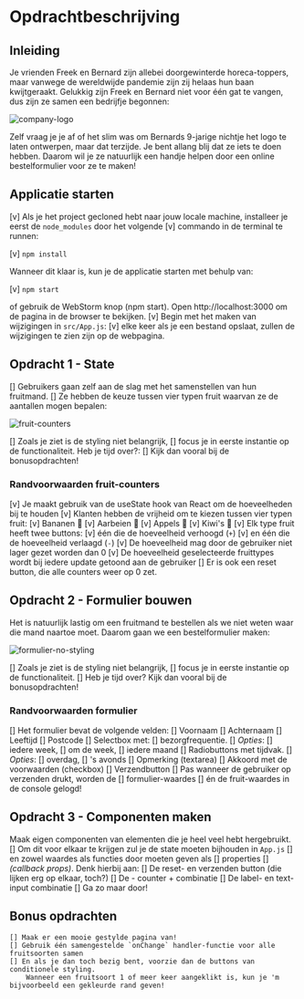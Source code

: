 # Opdrachtbeschrijving

## Inleiding
Je vrienden Freek en Bernard zijn allebei doorgewinterde horeca-toppers, maar vanwege de wereldwijde pandemie zijn zij 
helaas hun baan kwijtgeraakt. Gelukkig zijn Freek en Bernard niet voor één gat te vangen, dus zijn ze samen een bedrijfje 
begonnen:

![company-logo](./src/assets/screenshot-logo.png)

Zelf vraag je je af of het slim was om Bernards 9-jarige nichtje het logo te laten ontwerpen, maar dat terzijde. Je bent 
allang blij dat ze iets te doen hebben. Daarom wil je ze natuurlijk een handje helpen door een online bestelformulier 
voor ze te maken!

## Applicatie starten
  [v] Als je het project gecloned hebt naar jouw locale machine, installeer je eerst de `node_modules` door het volgende
  [v] commando in de terminal te runnen:

  [v] `npm install`

Wanneer dit klaar is, kun je de applicatie starten met behulp van:

  [v] `npm start`

of gebruik de WebStorm knop (npm start). Open http://localhost:3000 om de pagina in de browser te bekijken. 
  [v] Begin met het maken van wijzigingen in `src/App.js`: 
    [v] elke keer als je een bestand opslaat, zullen de wijzigingen te zien zijn op de webpagina.

## Opdracht 1 - State
  [] Gebruikers gaan zelf aan de slag met het samenstellen van hun fruitmand. 
  [] Ze hebben de keuze tussen vier typen fruit waarvan ze de aantallen mogen bepalen:

![fruit-counters](./src/assets/screenshot-fruit-counters.png)

  [] Zoals je ziet is de styling niet belangrijk, 
  [] focus je in eerste instantie op de functionaliteit. 
  Heb je tijd over?:
  [] Kijk dan vooral bij de bonusopdrachten!

### Randvoorwaarden fruit-counters
  [v] Je maakt gebruik van de useState hook van React om de hoeveelheden bij te houden
  [v] Klanten hebben de vrijheid om te kiezen tussen vier typen fruit:
      [v] Bananen 🍌 
      [v] Aarbeien 🍓
      [v] Appels 🍏
      [v] Kiwi's 🥝
  [v] Elk type fruit heeft twee buttons: 
      [v] één die de hoeveelheid verhoogd (`+`) 
      [v] en één die de hoeveelheid verlaagd (`-`)
  [v] De hoeveelheid mag door de gebruiker niet lager gezet worden dan 0
  [v] De hoeveelheid geselecteerde fruittypes wordt bij iedere update getoond aan de gebruiker
  [] Er is ook een reset button, die alle counters weer op 0 zet.

## Opdracht 2 - Formulier bouwen
  Het is natuurlijk lastig om een fruitmand te bestellen als we niet weten waar die mand naartoe moet. 
  Daarom gaan we een bestelformulier maken:

![formulier-no-styling](./src/assets/screenshot-form.png)

  [] Zoals je ziet is de styling niet belangrijk, 
  [] focus je in eerste instantie op de functionaliteit. 
  [] Heb je tijd over? Kijk dan vooral bij de bonusopdrachten!

### Randvoorwaarden formulier
  [] Het formulier bevat de volgende velden:
    [] Voornaam 
    [] Achternaam
    [] Leeftijd
    [] Postcode
    [] Selectbox met: 
        [] bezorgfrequentie. 
        [] _Opties_: 
            [] iedere week, 
            [] om de week, 
            [] iedere maand
    [] Radiobuttons met tijdvak. 
      [] _Opties_: 
          [] overdag, 
          [] 's avonds
    [] Opmerking (textarea)
    [] Akkoord met de voorwaarden (checkbox)
    [] Verzendbutton
    [] Pas wanneer de gebruiker op verzenden drukt, worden de 
      [] formulier-waardes 
      [] én de fruit-waardes in de console gelogd!

## Opdracht 3 - Componenten maken
Maak eigen componenten van elementen die je heel veel hebt hergebruikt. 
  [] Om dit voor elkaar te krijgen zul je de state moeten bijhouden in `App.js` 
  [] en zowel waardes als functies door moeten geven als 
      [] properties 
      [] _(callback props)_. Denk hierbij aan:
        [] De reset- en verzenden button (die lijken erg op elkaar, toch?)
        [] De - counter + combinatie
        [] De label- en text-input combinatie
        [] Ga zo maar door!

## Bonus opdrachten
    [] Maak er een mooie gestylde pagina van!
    [] Gebruik één samengestelde `onChange` handler-functie voor alle fruitsoorten samen
    [] En als je dan toch bezig bent, voorzie dan de buttons van conditionele styling. 
        Wanneer een fruitsoort 1 of meer keer aangeklikt is, kun je 'm bijvoorbeeld een gekleurde rand geven!